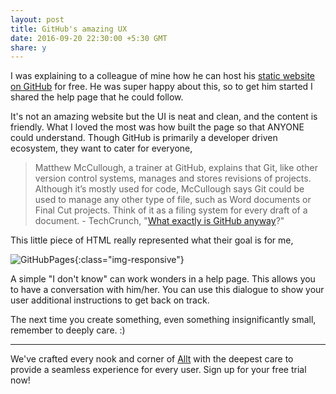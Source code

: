 ```yaml
---
layout: post
title: GitHub's amazing UX
date: 2016-09-20 22:30:00 +5:30 GMT
share: y
---
```


I was explaining to a colleague of mine how he can host his [static website on GitHub](https://pages.github.com/) for free. He was super happy about this, so to get him started I shared the help page that he could follow.

<!--break-->

It's not an amazing website but the UI is neat and clean, and the content is friendly. What I loved the most was how built the page so that ANYONE could understand. Though GitHub is primarily a developer driven ecosystem, they want to cater for everyone,

> Matthew McCullough, a trainer at GitHub, explains that Git, like other version control systems, manages and stores revisions of projects. Although it’s mostly used for code, McCullough says Git could be used to manage any other type of file, such as Word documents or Final Cut projects. Think of it as a filing system for every draft of a document. - TechCrunch, "[What exactly is GitHub anyway](https://techcrunch.com/2012/07/14/what-exactly-is-github-anyway/)?"

This little piece of HTML really represented what their goal is for me,

![GitHubPages](https://s3-ap-southeast-1.amazonaws.com/blob.blankcursor.com/uploads/medium/976/dfdccb8e-54a5-404e-a55a-1f1d35e3c508.png){:class="img-responsive"}

A simple "I don't know" can work wonders in a help page. This allows you to have a conversation with him/her. You can use this dialogue to show your user additional instructions to get back on track.

The next time you create something, even something insignificantly small, remember to deeply care. :)

---
We've crafted every nook and corner of [Allt](https://allt.in) with the deepest care to provide a seamless experience for every user. Sign up for your free trial now!
